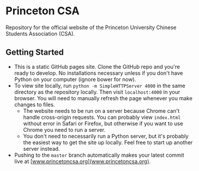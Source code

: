 # Princeton CSA

Repository for the official website of the Princeton University Chinese Students Association (CSA).

## Getting Started
- This is a static GitHub pages site. Clone the GitHub repo and you're ready to develop. No installations necessary unless if you don't have Python on your computer (ignore bower for now).
- To view site locally, run `python -m SimpleHTTPServer 4000` in the same directory as the repository locally. Then visit `localhost:4000` in your browser. You will need to manually refresh the page whenever you make changes to files.
    - The website needs to be run on a server because Chrome can't handle cross-origin requests. You can probably view `index.html` without error in Safari or Firefox, but otherwise if you want to use Chrome you need to run a server.
    - You don't need to necessarily run a Python server, but it's probably the easiest way to get the site up locally. Feel free to start up another server instead.
- Pushing to the `master` branch automatically makes your latest commit live at [www.princetoncsa.org](www.princetoncsa.org).
